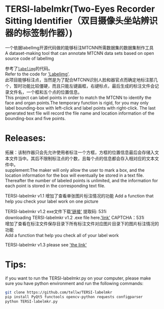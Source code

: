 # TERSI-labelmkr(Two-Eyes Recorder Sitting Identifier（双目摄像头坐站辨识器的标签制作器）)
一个依据labelImg开源代码做的能够标注MTCNN所需数据集的数据集制作工具<br>
A dataset-making tool that can annotate MTCNN data sets based on open source code of labelImg<br>

参考了[`labelimg`](https://github.com/tzutalin/labelImg)的代码。<br>
Refer to the code for ['Labelimg'](HTTPS://GITHUB.COM/TZUTALIN/LABELIMG).<br>
此项目能够标注点，当然是为了配合MTCNN识别人脸和器官点而确定地标注那几个，暂时功能比较僵硬，而且只能左键画框，右键标点，最后生成的标注文件会记录文件名，一个框和五个点的位置信息。<br>
This project can label points in order to match the MTCNN to identify the face and organ points.The temporary function is rigid, for you may only label bounding-box with left-click and label points with right-click. The last generated text file will record the file name and location information of the bounding-box and five points.<br>

# Releases:
拓展：该制作器只会先允许使用者标注一个方框，方框的位置信息最后会存储入文本文件当中。其后不限制标注点的个数，且每个点的信息都会存入相对应的文本文件中。<br>
supplement:The maker will only allow the user to mark a box, and the location information for the box will eventually be stored in a text file. Thereafter the number of labeled points is unlimited, and the information for each point is stored in the corresponding text file.<br>

TERSI-labelmkr v1.1
增加了查看单张图片标注情况的功能  Add a function that help you check your label work on one picture <br>

TERSI-labelmkr v1.2 exe文件下载['链接'](https://pan.baidu.com/s/176Ije6dCNa2XlFPuHqwh9g) 提取码: 531i<br>
downloading TERSI-labelmkr v1.2 .exe file here.['link'](https://pan.baidu.com/s/176Ije6dCNa2XlFPuHqwh9g) CAPTCHA：531i <br>
增加了查看在标注文件保存目录下所有标注文件对应图片目录下的图片标注情况的功能 <br>
Add a function that help you check all of your label work <br>

TERSI-labelmkr v1.3 please see ['the link'](https://github.com/tellw/TERSI-labelmkr/releases)<br>

# Tips:
if you want to run the TERSI-labelmkr.py on your computer, please make sure you have python environment and run the following commands:
```bash
git clone https://github.com/tellw/TERSI-labelmkr
pip install PyQt5 functools opencv-python requests configparser 
python TERSI-labelmkr.py
```
